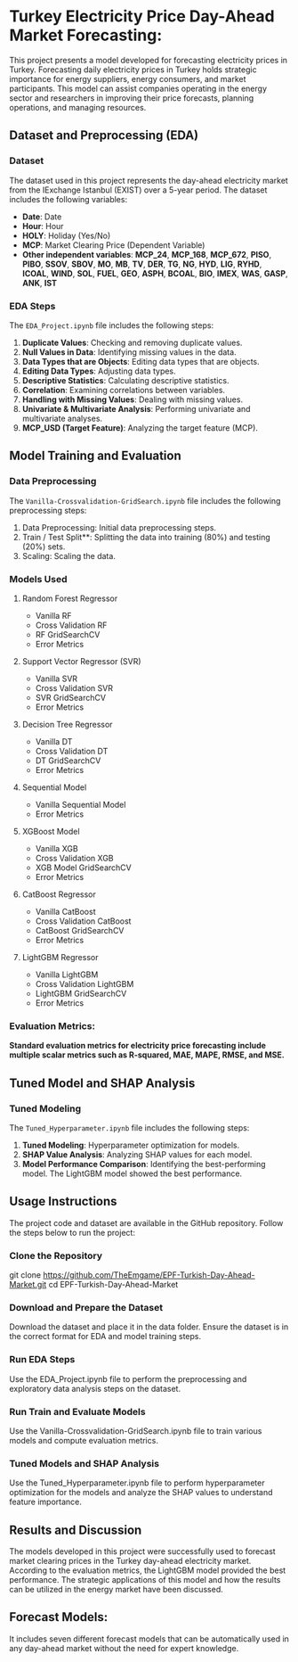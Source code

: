 # Turkey Electricity Price Day-Ahead Market Forecasting: 

This project presents a model developed for forecasting electricity prices in Turkey. Forecasting daily electricity prices in Turkey holds strategic importance for energy suppliers, energy consumers, and market participants. This model can assist companies operating in the energy sector and researchers in improving their price forecasts, planning operations, and managing resources.

## Dataset and Preprocessing (EDA)

### Dataset

The dataset used in this project represents the day-ahead electricity market from the IExchange Istanbul (EXIST) over a 5-year period. The dataset includes the following variables:

- **Date**: Date
- **Hour**: Hour
- **HOLY**: Holiday (Yes/No)
- **MCP**: Market Clearing Price (Dependent Variable)
- **Other independent variables**: **MCP_24**, **MCP_168**, **MCP_672**, **PISO**, **PIBO**, **SSOV**, **SBOV**, **MO**, **MB**, **TV**, **DER**, **TG**, **NG**, **HYD**, **LIG**, **RYHD**, **ICOAL**, **WIND**, **SOL**, **FUEL**, **GEO**, **ASPH**, **BCOAL**, **BIO**, **IMEX**, **WAS**, **GASP**, **ANK**, **IST**

### EDA Steps

The `EDA_Project.ipynb` file includes the following steps:

1. **Duplicate Values**: Checking and removing duplicate values.
2. **Null Values in Data**: Identifying missing values in the data.
3. **Data Types that are Objects**: Editing data types that are objects.
4. **Editing Data Types**: Adjusting data types.
5. **Descriptive Statistics**: Calculating descriptive statistics.
6. **Correlation**: Examining correlations between variables.
7. **Handling with Missing Values**: Dealing with missing values.
8. **Univariate & Multivariate Analysis**: Performing univariate and multivariate analyses.
9. **MCP_USD (Target Feature)**: Analyzing the target feature (MCP).

## Model Training and Evaluation

### Data Preprocessing

The `Vanilla-Crossvalidation-GridSearch.ipynb` file includes the following preprocessing steps:

1. Data Preprocessing: Initial data preprocessing steps.
2. Train / Test Split**: Splitting the data into training (80%) and testing (20%) sets.
3. Scaling: Scaling the data.

### Models Used

1. Random Forest Regressor 
   - Vanilla RF
   - Cross Validation RF
   - RF GridSearchCV
   - Error Metrics

2. Support Vector Regressor (SVR)
   - Vanilla SVR
   - Cross Validation SVR
   - SVR GridSearchCV
   - Error Metrics

3. Decision Tree Regressor
   - Vanilla DT
   - Cross Validation DT
   - DT GridSearchCV
   - Error Metrics

4. Sequential Model
   - Vanilla Sequential Model
   - Error Metrics

5. XGBoost Model
   - Vanilla XGB
   - Cross Validation XGB
   - XGB Model GridSearchCV
   - Error Metrics

6. CatBoost Regressor
   - Vanilla CatBoost
   - Cross Validation CatBoost
   - CatBoost GridSearchCV
   - Error Metrics

7. LightGBM Regressor
   - Vanilla LightGBM
   - Cross Validation LightGBM
   - LightGBM GridSearchCV
   - Error Metrics

### Evaluation Metrics:

**Standard evaluation metrics for electricity price forecasting include multiple scalar metrics such as R-squared, MAE, MAPE, RMSE, and MSE.**

## Tuned Model and SHAP Analysis

### Tuned Modeling

The `Tuned_Hyperparameter.ipynb` file includes the following steps:

1. **Tuned Modeling**: Hyperparameter optimization for models.
2. **SHAP Value Analysis**: Analyzing SHAP values for each model.
3. **Model Performance Comparison**: Identifying the best-performing model. The LightGBM model showed the best performance.

## Usage Instructions

The project code and dataset are available in the GitHub repository. Follow the steps below to run the project:

### Clone the Repository

git clone https://github.com/TheEmgame/EPF-Turkish-Day-Ahead-Market.git
cd EPF-Turkish-Day-Ahead-Market

### Download and Prepare the Dataset
Download the dataset and place it in the data folder. Ensure the dataset is in the correct format for EDA and model training steps.
### Run EDA Steps
Use the EDA_Project.ipynb file to perform the preprocessing and exploratory data analysis steps on the dataset.

### Run Train and Evaluate Models
Use the Vanilla-Crossvalidation-GridSearch.ipynb file to train various models and compute evaluation metrics.

### Tuned Models and SHAP Analysis
Use the Tuned_Hyperparameter.ipynb file to perform hyperparameter optimization for the models and analyze the SHAP values to understand feature importance.

## Results and Discussion

The models developed in this project were successfully used to forecast market clearing prices in the Turkey day-ahead electricity market. According to the evaluation metrics, the LightGBM model provided the best performance. The strategic applications of this model and how the results can be utilized in the energy market have been discussed.

## Forecast Models:

It includes seven different forecast models that can be automatically used in any day-ahead market without the need for expert knowledge.
